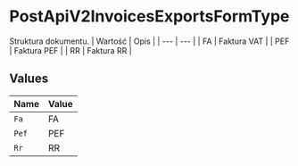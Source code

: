 # PostApiV2InvoicesExportsFormType

Struktura dokumentu.
| Wartość | Opis |
| --- | --- |
| FA | Faktura VAT |
| PEF | Faktura PEF |
| RR | Faktura RR |



## Values

| Name  | Value |
| ----- | ----- |
| `Fa`  | FA    |
| `Pef` | PEF   |
| `Rr`  | RR    |